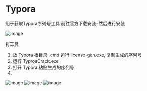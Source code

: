 # Typora
用于获取Typora序列号工具
前往官方下载安装-然后进行安装

![image](https://github.com/dioos886/Typora/assets/31064101/9c817a14-2650-4fa4-868f-31e2ccc327cc)

将工具
1. 放 Typora 根目录, cmd 运行 license-gen.exe, 复制生成的序列号
2. 运行 TyproaCrack.exe
3. 打开 Typora 粘贴生成的序列号
4. 
![image](https://github.com/dioos886/Typora/assets/31064101/71042528-1e59-4e99-bb4a-37f264f9e5ea)
![image](https://github.com/dioos886/Typora/assets/31064101/3e7dd011-0a7a-495a-bfef-0f07397c56cc)
![image](https://github.com/dioos886/Typora/assets/31064101/d2e91d06-ad7e-4ae0-8e04-f7dbd53bb68f)

